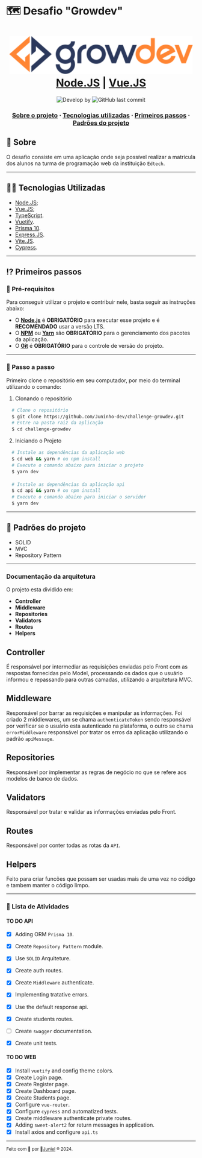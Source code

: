 # 🗺 Desafio "Growdev"

<h1 align="center">
    <img alt="Growdev logo" src="./assets/logo_growdev.svg" height="100px" />
    <br/>
   <a href="https://nodejs.org" target="_blank" rel="noopener">Node.JS</a> | <a href="https://vuejs.org/" target="_blank" rel="noopener">Vue.JS</a> 
</h1>

<p align="center">
  <img alt="Develop by" src="https://img.shields.io/badge/Develop%20&%20Made%20by-Juniel-blue?style=flat&logo=Awesome-Lists">
  <img alt="GitHub last commit" src="https://img.shields.io/badge/Made%20with-TypeScript-1f425f.svg?logo=typescript">
</p>

<h3 align="center">
  <a href="#-sobre">Sobre o projeto</a>
  <span> · </span>
  <a href="#-tecnologias-utilizadas">Tecnologias utilizadas</a>
  <span> · </span>
  <a href="#-primeiros-passos">Primeiros passos</a>
  <span> · </span>
  <a href="#-padroes-contribuir">Padrões do projeto</a>
</h3>

## 💭 Sobre

O desafio consiste em uma aplicação onde seja possível realizar a matrícula dos alunos na turma de programação web da instituição `Edtech`.

---

## 👨‍💻 Tecnologias Utilizadas

- <a href="https://nodejs.org" target="_blank" rel="noopener">Node.JS</a>;
- <a href="https://vuejs.org/" target="_blank" rel="noopener">Vue.JS</a>;
- <a href="https://www.typescriptlang.org/" target="_blank" rel="noopener">TypeScript</a>.
- <a href="https://vuetifyjs.com" target="_blank" rel="noopener">Vuetify</a>.
- <a href="https://www.prisma.io/" target="_blank" rel="noopener">Prisma 10</a>.
- <a href="https://expressjs.com/" target="_blank" rel="noopener">Express.JS</a>.
- <a href="https://vitejs.dev/" target="_blank" rel="noopener">Vite.JS</a>.
- <a href="https://www.cypress.io/" target="_blank" rel="noopener">Cypress</a>.

---

## ⁉ Primeiros passos

### 🤔 Pré-requisitos

Para conseguir utilizar o projeto e contribuir nele, basta seguir as instruções abaixo:

- O **<a href="https://nodejs.org/en/" target="_blank" rel="noopener">Node.js</a>** é **OBRIGATÓRIO** para executar esse projeto e é **RECOMENDADO** usar a versão LTS.
- O **<a href="https://www.npmjs.com/" target="_blank" rel="noopener">NPM</a>** ou **<a href="https://yarnpkg.com/" target="_blank" rel="noopener">Yarn</a>** são **OBRIGATÓRIO** para o gerenciamento dos pacotes da aplicação.
- O **<a href="https://git-scm.com/" target="_blank" rel="noopener">Git</a>** é **OBRIGATÓRIO** para o controle de versão do projeto.

---

### 📝 Passo a passo

Primeiro clone o repositório em seu computador, por meio do terminal utilizando o comando:

1. Clonando o repositório

```sh
  # Clone o repositório
  $ git clone https://github.com/Juninho-dev/challenge-growdev.git
  # Entre na pasta raiz da aplicação
  $ cd challenge-growdev
```

2. Iniciando o Projeto

```sh
  # Instale as dependências da aplicação web
  $ cd web && yarn # ou npm install
  # Execute o comando abaixo para iniciar o projeto
  $ yarn dev

  # Instale as dependências da aplicação api
  $ cd api && yarn # ou npm install
  # Execute o comando abaixo para iniciar o servidor
  $ yarn dev
```
---
## 💯 Padrões do projeto

- SOLID
- MVC
- Repository Pattern

 ---
### Documentação da arquitetura
O projeto esta dividido em:
- **Controller**
- **Middleware**
- **Repositories**
- **Validators**
- **Routes**
- **Helpers**

## Controller
É responsável por intermediar as requisições enviadas pelo Front com as respostas fornecidas pelo Model, processando os dados que o usuário informou e repassando para outras camadas, utilizando a arquitetura MVC.

## Middleware
Responsável por barrar as requisições e manipular as informações. Foi criado 2 middlewares, um se chama `authenticateToken` sendo responsável por verificar se o usuário esta autenticado na plataforma, o outro se chama `errorMiddleware` responsável por tratar os erros da aplicação utilizando o padrão `apiMessage`.

## Repositories
Responsável por implementar as regras de negócio no que se refere aos modelos de banco de dados.

## Validators
Responsável por tratar e validar as informações enviadas pelo Front.

## Routes
Responsável por conter todas as rotas da `API`.

## Helpers
Feito para criar funcões que possam ser usadas mais de uma vez no código e tambem manter o código limpo.

---
### 🚧 Lista de Atividades

#### TO DO API
- [x] Adding ORM `Prisma 10`.
- [x] Create `Repository Pattern` module.
- [x] Use `SOLID` Arquiteture.
- [x] Create auth routes.
- [x] Create `Middleware` authenticate.
- [x] Implementing tratative errors.
- [x] Use the default response api.
- [x] Create students routes.
- [ ] Create `swagger` documentation.
- [x] Create unit tests.


#### TO DO WEB
- [x] Install `vuetify` and config theme colors.
- [x] Create Login page.
- [x] Create Register page.
- [x] Create Dashboard page.
- [x] Create Students page.
- [x] Configure `vue-router`.
- [x] Configure `cypress` and automatized tests.
- [x] Create middleware authenticate private routes.
- [x] Adding `sweet-alert2` for return messages in application.
- [x] Install axios and configure `api.ts`

---

<sup> Feito com 💙 por 👾<a href="https://github.com/juninho-dev/" target="_blank" rel="noopener">Juniel</a> ® 2024.</sup>
